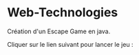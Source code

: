 # Web-Technologies

Création d'un Escape Game en java. 

Cliquer sur le lien suivant pour lancer le jeu : 
